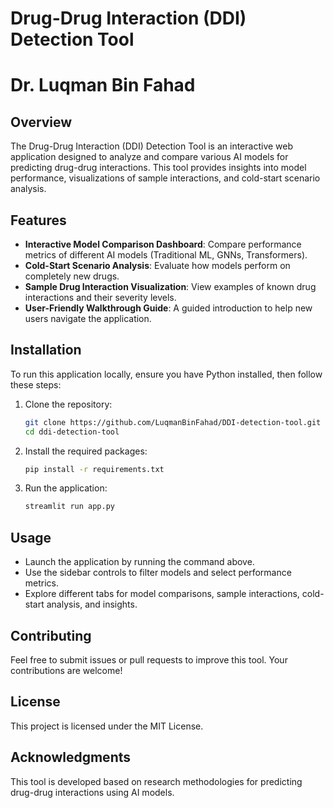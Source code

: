 # Drug-Drug Interaction (DDI) Detection Tool
# Dr. Luqman Bin Fahad

## Overview
The Drug-Drug Interaction (DDI) Detection Tool is an interactive web application designed to analyze and compare various AI models for predicting drug-drug interactions. This tool provides insights into model performance, visualizations of sample interactions, and cold-start scenario analysis.

## Features
- **Interactive Model Comparison Dashboard**: Compare performance metrics of different AI models (Traditional ML, GNNs, Transformers).
- **Cold-Start Scenario Analysis**: Evaluate how models perform on completely new drugs.
- **Sample Drug Interaction Visualization**: View examples of known drug interactions and their severity levels.
- **User-Friendly Walkthrough Guide**: A guided introduction to help new users navigate the application.

## Installation
To run this application locally, ensure you have Python installed, then follow these steps:

1. Clone the repository:
   ```bash
   git clone https://github.com/LuqmanBinFahad/DDI-detection-tool.git
   cd ddi-detection-tool
   ```

2. Install the required packages:
   ```bash
   pip install -r requirements.txt
   ```

3. Run the application:
   ```bash
   streamlit run app.py
   ```

## Usage
- Launch the application by running the command above.
- Use the sidebar controls to filter models and select performance metrics.
- Explore different tabs for model comparisons, sample interactions, cold-start analysis, and insights.

## Contributing
Feel free to submit issues or pull requests to improve this tool. Your contributions are welcome!

## License
This project is licensed under the MIT License.

## Acknowledgments
This tool is developed based on research methodologies for predicting drug-drug interactions using AI models.
```